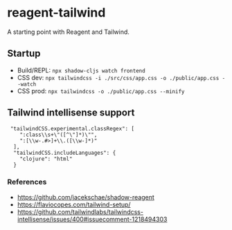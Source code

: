 # reagent-tailwind

A starting point with Reagent and Tailwind.

## Startup

- Build/REPL: `npx shadow-cljs watch frontend`
- CSS dev: `npx tailwindcss -i ./src/css/app.css -o ./public/app.css --watch`
- CSS prod: `npx tailwindcss -o ./public/app.css --minify`

## Tailwind intellisense support

```
 "tailwindCSS.experimental.classRegex": [                                                       
    ":class\\s+\"([^\"]*)\"",                                                                    
    ":[\\w-.#>]+\\.([\\w-]*)"                                                                    
  ],                                                                                             
  "tailwindCSS.includeLanguages": {                                                              
    "clojure": "html"                                                                            
  }   
```

### References
- https://github.com/jacekschae/shadow-reagent
- https://flaviocopes.com/tailwind-setup/
- https://github.com/tailwindlabs/tailwindcss-intellisense/issues/400#issuecomment-1218494303
